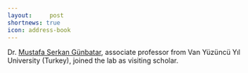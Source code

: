 ```yaml
---
layout:     post
shortnews: true
icon: address-book
---
```


Dr. [Mustafa Serkan Günbatar](https://avesis.yyu.edu.tr/mustafaserkan), associate professor from Van Yüzüncü Yıl University (Turkey), joined the lab as visiting scholar. 